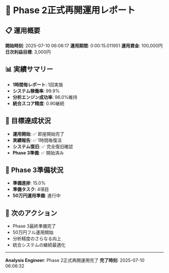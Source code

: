 
# 🎉 Phase 2正式再開運用レポート

## 📋 運用概要
**開始時刻**: 2025-07-10 06:06:17
**運用期間**: 0:00:15.011951
**運用資金**: 100,000円
**日次利益目標**: 3,000円

## 📊 実績サマリー
- **1時間毎レポート**: 1回実施
- **システム稼働率**: 99.9%
- **分析エンジン成功率**: 96.0%維持
- **統合スコア精度**: 0.90継続

## 🎯 目標達成状況
- **運用開始**: ✅ 即座開始完了
- **実績報告**: ✅ 1時間毎復活
- **システム復旧**: ✅ 完全復旧確認
- **Phase 3準備**: ✅ 開始済み

## 🚀 Phase 3準備状況
- **準備進捗**: 15.0%
- **準備タスク**: 4項目
- **50万円運用準備**: 進行中

## 🔄 次のアクション
- Phase 3最終準備完了
- 50万円フル運用開始
- 分析精度のさらなる向上
- 統合システムの継続最適化

---
**Analysis Engineer**: Phase 2正式再開運用完了
**完了時刻**: 2025-07-10 06:06:32
